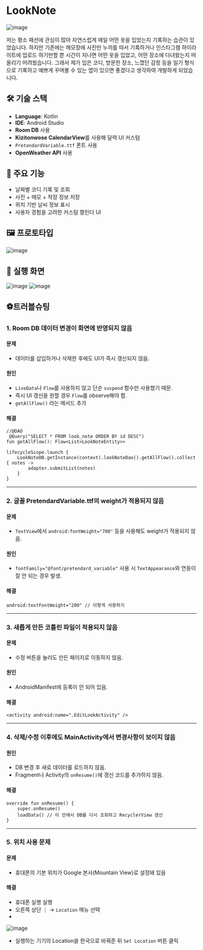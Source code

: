 #  LookNote
![image](https://github.com/user-attachments/assets/a1ae6994-1dc7-4cd6-8c18-d8774bfa407a)

저는 평소 패션에 관심이 많아 자연스럽게 매일 어떤 옷을 입었는지 기록하는 습관이 있었습니다. 하지만 기존에는 메모장에 사진만 누끼를 따서 기록하거나 인스타그램 하이라이트에 업로드 하기만할 뿐 시간이 지나면 어떤 옷을 입었고, 어떤 장소에 다녀왔는지 떠올리기 어려웠습니다.
그래서 제가 입은 코디, 방문한 장소, 느꼈던 감정 등을 일기 형식으로 기록하고 예쁘게 꾸며볼 수 있는 앱이 있으면 좋겠다고 생각하여 개발하게 되었습니다.

## 🛠 기술 스택
- **Language**: Kotlin
- **IDE**: Android Studio
- **Room DB** 사용
- **Kizitonwose CalendarView**를 사용해 달력 UI 커스텀
- `PretendardVariable.ttf` 폰트 사용
- **OpenWeather API** 사용 

## 📌 주요 기능
- 날짜별 코디 기록 및 조회
- 사진 + 메모 + 착장 정보 저장
- 위치 기반 날씨 정보 표시
- 사용자 경험을 고려한 커스텀 캘린더 UI

## 🖼️ 프로토타입
![image](https://github.com/user-attachments/assets/e2689015-3551-49c0-8194-9ec38b2a981b)


## 📱 실행 화면
![image](https://github.com/user-attachments/assets/79c0fa30-e1e5-41a0-95e0-d0531450954f)
![image](https://github.com/user-attachments/assets/2a31f2da-aad4-46dd-ac64-07c2ea8ab4a8)


## ⚽트러블슈팅
### 1. Room DB 데이터 변경이 화면에 반영되지 않음

#### 문제

- 데이터를 삽입하거나 삭제한 후에도 UI가 즉시 갱신되지 않음.

#### 원인

- `LiveData`나 `Flow`를 사용하지 않고 단순 `suspend` 함수만 사용했기 때문.
- 즉시 UI 갱신을 원할 경우 `Flow`를 observe해야 함.
- `getAllFlow()` 라는 메서드 추가

#### 해결

```
//@DAO
 @Query("SELECT * FROM look_note ORDER BY id DESC")
fun getAllFlow(): Flow<List<LookNoteEntity>>

lifecycleScope.launch {
    LookNoteDB.getInstance(context).lookNoteDao().getAllFlow().collect { notes ->
        adapter.submitList(notes)
    }
}

```

---

### 2. 글꼴 PretendardVariable.ttf의 weight가 적용되지 않음

#### 문제

- `TextView`에서 `android:fontWeight="700"` 등을 사용해도 weight가 적용되지 않음.

#### 원인

- `fontFamily="@font/pretendard_variable"` 사용 시 `TextAppearance`와 연동이 잘 안 되는 경우 발생.

#### 해결

```
android:textFontWeight="200" // 이렇게 사용하기
```

---

### 3. 새롭게 만든 코틀린 파일이 적용되지 않음

#### 문제

- 수정 버튼을 눌러도 만든 페이지로 이동하지 않음.

#### 원인

- AndroidManifest에 등록이 안 되어 있음.

#### 해결

```
<activity android:name=".EditLookActivity" />
```

---

### 4. 삭제/수정 이후에도 MainActivity에서 변경사항이 보이지 않음

#### 원인

- DB 변경 후 새로 데이터를 로드하지 않음.
- Fragment나 Activity의 `onResume()`에 갱신 코드를 추가하지 않음.

#### 해결

```
override fun onResume() {
    super.onResume()
    loadData() // 이 안에서 DB를 다시 조회하고 RecyclerView 갱신
}

```

---

### 5. 위치 사용 문제

#### 문제

- 휴대폰의 기본 위치가 Google 본사(Mountain View)로 설정돼 있음

#### 해결

- 휴대폰 실행 실행
- 오른쪽 상단 ⋮ → `Location` 메뉴 선택
- 
![image](https://github.com/user-attachments/assets/e0b88fc8-3406-4ff5-82bc-6f78bd2758e0)

- 실행하는 기기의 Location을 한국으로 바꿔준 뒤 `Set Location` 버튼 클릭

